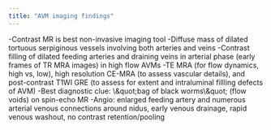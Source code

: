 ```yaml
---
title: "AVM imaging findings"
---
```

-Contrast MR is best non-invasive imaging tool
-Diffuse mass of dilated tortuous serpiginous vessels involving both arteries and veins
-Contrast filling of dilated feeding arteries and draining veins in arterial phase (early frames of TR MRA images) in high flow AVMs
-TE MRA (for flow dynamics, high vs, low), high resolution CE-MRA (to assess vascular details), and post-contrast T1WI GRE (to assess for extent and intraluminal fillling defects of AVM)
-Best diagnostic clue: \\\&quot;bag of black worms\\\&quot; (flow voids) on spin-echo MR
-Angio: enlarged feeding artery and numerous arterial venous connections around nidus, early venous drainage, rapid venous washout, no contrast retention/pooling

